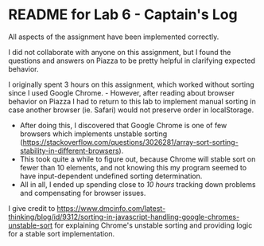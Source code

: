 # README for Lab 6 - Captain's Log

All aspects of the assignment have been implemented correctly.

I did not collaborate with anyone on this assignment, but I found the questions and answers on Piazza to be pretty helpful in clarifying expected behavior.

I originally spent 3 hours on this assignment, which worked without sorting since I used Google Chrome. - However, after reading about browser behavior on Piazza I had to return to this lab to implement manual sorting in case another browser (ie. Safari) would not preserve order in localStorage.
- After doing this, I discovered that Google Chrome is one of few browsers which implements unstable sorting (https://stackoverflow.com/questions/3026281/array-sort-sorting-stability-in-different-browsers). 
- This took quite a while to figure out, because Chrome will stable sort on fewer than 10 elements, and not knowing this my program seemed to have input-dependent undefined sorting determination.
- All in all, I ended up spending close to *10 hours* tracking down problems and compensating for browser issues.

I give credit to https://www.dmcinfo.com/latest-thinking/blog/id/9312/sorting-in-javascript-handling-google-chromes-unstable-sort for explaining Chrome's unstable sorting and providing logic for a stable sort implementation.

